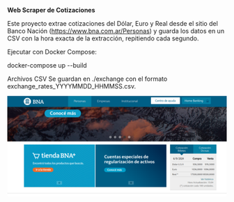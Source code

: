 **Web Scraper de Cotizaciones** 

Este proyecto extrae cotizaciones del Dólar, Euro y Real desde el sitio del Banco Nación (https://www.bna.com.ar/Personas) y guarda los datos en un CSV con la hora exacta de la extracción, repitiendo cada segundo.


Ejecutar con Docker Compose:

docker-compose up --build

Archivos CSV
Se guardan en ./exchange con el formato exchange_rates_YYYYMMDD_HHMMSS.csv.

![alt text](image.png)